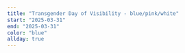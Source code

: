 ```yaml
---
title: "Transgender Day of Visibility - blue/pink/white"
start: "2025-03-31"
end: "2025-03-31"
color: "blue"
allday: true
---
```


